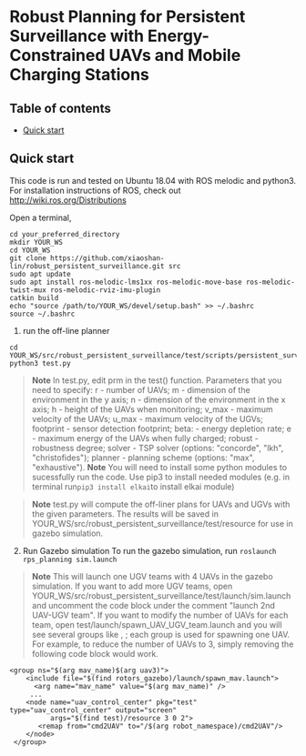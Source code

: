 # Robust Planning for Persistent Surveillance with Energy-Constrained UAVs and Mobile Charging Stations
## Table of contents
- [Quick start](#quick-start)

## Quick start
This code is run and tested on Ubuntu 18.04 with ROS melodic and python3.
For installation instructions of ROS, check out http://wiki.ros.org/Distributions 

Open a terminal, 
```
cd your_preferred_directory
mkdir YOUR_WS
cd YOUR_WS
git clone https://github.com/xiaoshan-lin/robust_persistent_surveillance.git src
sudo apt update
sudo apt install ros-melodic-lms1xx ros-melodic-move-base ros-melodic-twist-mux ros-melodic-rviz-imu-plugin
catkin build
echo "source /path/to/YOUR_WS/devel/setup.bash" >> ~/.bashrc
source ~/.bashrc
 ```
1. run the off-line planner
```
cd YOUR_WS/src/robust_persistent_surveillance/test/scripts/persistent_surveillance 
python3 test.py
```
> **Note**  In test.py, edit prm in the test() function. Parameters that you need to specify: r - number of UAVs; m - dimension of the environment in the y axis; n - dimension of the environment in the x axis; h - height of the UAVs when monitoring; v_max - maximum velocity of the UAVs; u_max - maximum velocity of the UGVs; footprint - sensor detection footprint; beta: - energy depletion rate; e - maximum energy of the UAVs  when fully charged; robust - robustness degree; solver - TSP solver (options: "concorde", "lkh", "christofides"); planner - planning scheme (options: "max", "exhaustive").
> **Note** You will need to install some python modules to sucessfully run the code. Use pip3 to install needed modules (e.g. in terminal run``pip3 install elkai``to install elkai module) 

> **Note** test.py will compute the off-liner plans for UAVs and UGVs with the given parameters. The results will be saved in YOUR_WS/src/robust_persistent_surveillance/test/resource for use in gazebo simulation.
2. Run Gazebo simulation
To run the gazebo simulation, run
``roslaunch rps_planning sim.launch
``
> **Note** This will launch one UGV teams with 4 UAVs in the gazebo simulation. If you want to add more UGV teams, open YOUR_WS/src/robust_persistent_surveillance/test/launch/sim.launch and uncomment the code block under the comment "launch 2nd UAV-UGV team". If you want to modify the number of UAVs for each team, open test/launch/spawn_UAV_UGV_team.launch and you will see several groups like <group ns="$(arg mav_name)$(arg uav0)">, <group ns="$(arg mav_name)$(arg uav1)">; each group is used for spawning one UAV. For example, to reduce the number of UAVs to 3, simply removing the following code block would work.
```
<group ns="$(arg mav_name)$(arg uav3)">
    <include file="$(find rotors_gazebo)/launch/spawn_mav.launch">
      <arg name="mav_name" value="$(arg mav_name)" />
     ... 
    <node name="uav_control_center" pkg="test" type="uav_control_center" output="screen" 
          args="$(find test)/resource 3 0 2">  
       <remap from="cmd2UAV" to="/$(arg robot_namespace)/cmd2UAV"/>
    </node> 
 </group> 
```
<!-- 
> **Note** To increase the number of UAVs for each team (which I don't recommend since the code is not well written for that), a lot more modification will be needed. For example, initial position of the UAVs will need to be redesigned, see arg x and arg y in spawn_UAV_UGV_team.launch; more UAV group in spawn_UAV_UGV_team.launch will be needed; more UAV global index(uav0,uav1, ...) in sim.launch will be needed; in test/scripts/husky_control_center.py, more UAV topics and callback functions will be needed.

> **Note**  Currently the UGV motion planner doesn't work well, especially for turtlebot. I would recommend using husky (by setting UGV_name = 0 in sim.launch)

## Notice
The code is not yet completed. Improvement will be made in the future (including adding LICENSE and acknowledgement)  before publishing. Please do not share the code.
-->




